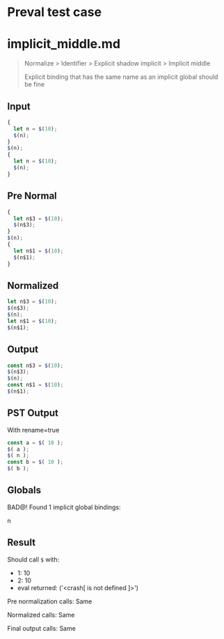 # Preval test case

# implicit_middle.md

> Normalize > Identifier > Explicit shadow implicit > Implicit middle
>
> Explicit binding that has the same name as an implicit global should be fine

## Input

`````js filename=intro
{
  let n = $(10);
  $(n);
}
$(n);
{
  let n = $(10);
  $(n);
}
`````

## Pre Normal


`````js filename=intro
{
  let n$3 = $(10);
  $(n$3);
}
$(n);
{
  let n$1 = $(10);
  $(n$1);
}
`````

## Normalized


`````js filename=intro
let n$3 = $(10);
$(n$3);
$(n);
let n$1 = $(10);
$(n$1);
`````

## Output


`````js filename=intro
const n$3 = $(10);
$(n$3);
$(n);
const n$1 = $(10);
$(n$1);
`````

## PST Output

With rename=true

`````js filename=intro
const a = $( 10 );
$( a );
$( n );
const b = $( 10 );
$( b );
`````

## Globals

BAD@! Found 1 implicit global bindings:

n

## Result

Should call `$` with:
 - 1: 10
 - 2: 10
 - eval returned: ('<crash[ <ref> is not defined ]>')

Pre normalization calls: Same

Normalized calls: Same

Final output calls: Same
